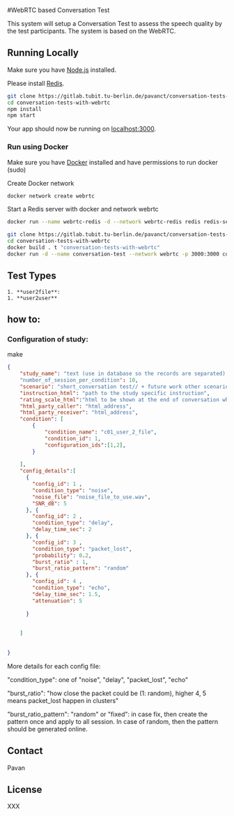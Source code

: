 #WebRTC based Conversation Test

This system will setup a Conversation Test to assess the speech quality by the test participants. The system is based 
on the WebRTC. 




## Running Locally

Make sure you have [Node.js](http://nodejs.org/) installed.

Please install [Redis](https://redis.io/download). 

```sh
git clone https://gitlab.tubit.tu-berlin.de/pavanct/conversation-tests-with-webrtc.git # or clone your own fork
cd conversation-tests-with-webrtc
npm install
npm start
```

Your app should now be running on [localhost:3000](http://localhost:3000/).

### Run using Docker

Make sure you have [Docker](https://docs.docker.com/install/) installed and have permissions to run docker (sudo)

Create Docker network 

```sh
docker network create webrtc
```

Start a Redis server with docker and network webrtc

```sh
docker run --name webrtc-redis -d --network webrtc-redis redis redis-server --appendonly yes 
```

```sh
git clone https://gitlab.tubit.tu-berlin.de/pavanct/conversation-tests-with-webrtc.git # or clone your own fork
cd conversation-tests-with-webrtc
docker build . t "conversation-tests-with-webrtc"
docker run -d --name conversation-test --network webrtc -p 3000:3000 conversation-tests-with-webrtc
```


## Test Types
    1. **user2file**: 
    1. **user2user**
## how to:
    
### Configuration of study:
make 

```json
{
    "study_name": "text (use in database so the records are separated)."  
    "number_of_session_per_condition": 10,
    "scenario": "short_conversation test// + future work other scenarios", 
    "instruction_html": "path to the study specific instruction",
    "rating_scale_html":"html to be shown at the end of conversation where participants can rate. It my contain one or more scales",
    "html_party_caller": "html_address",
    "html_party_receiver": "html_address",
    "condition": [
        {
            "condition_name": "c01_user_2_file",
            "condition_id": 1,             
            "configuration_ids":[1,2],                        
        }
        
    ],
    "config_details":[
      { 
        "config_id": 1 ,
        "condition_type": "noise",
        "noise_file": "noise_file_to_use.wav",
        "SNR_dB": 5      
      }, { 
        "config_id": 2 ,
        "condition_type": "delay",       
        "delay_time_sec": 2      
      }, { 
        "config_id": 3 ,
        "condition_type": "packet_lost",       
        "probability": 0.2,
        "burst_ratio" : 1,
        "burst_ratio_pattern": "random"     
      }, { 
        "config_id": 4 ,
        "condition_type": "echo",       
        "delay_time_sec": 1.5,
        "attenuation": 5 
             
      }
       
    
    ] 
    
    
}

```
More details for each config file:

 "condition_type": one of "noise", "delay", "packet_lost", "echo"
 
 "burst_ratio": "how close the packet could be (1: random), higher 4, 5 means packet_lost happen in clusters"
  
  "burst_ratio_pattern": "random" or "fixed": in case fix, then create the pattern once and apply to all session. 
  In case of random, then the pattern should be generated online.

## Contact
Pavan


## License
XXX